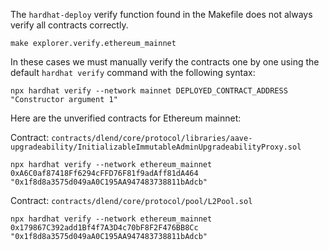 The `hardhat-deploy` verify function found in the Makefile does not always verify all contracts correctly.
```
make explorer.verify.ethereum_mainnet
```

In these cases we must manually verify the contracts one by one using the default `hardhat verify` command with the following syntax:
```
npx hardhat verify --network mainnet DEPLOYED_CONTRACT_ADDRESS "Constructor argument 1"
```

Here are the unverified contracts for Ethereum mainnet:

Contract: `contracts/dlend/core/protocol/libraries/aave-upgradeability/InitializableImmutableAdminUpgradeabilityProxy.sol`
```
npx hardhat verify --network ethereum_mainnet 0xA6C0af87418Ff6294cFFD76F81f9adAff81dA464 "0x1f8d8a3575d049aA0C195AA947483738811bAdcb"
```

Contract: `contracts/dlend/core/protocol/pool/L2Pool.sol`
```
npx hardhat verify --network ethereum_mainnet 0x179867C392add1Bf4f7A3D4c70bF8F2F476BB8Cc "0x1f8d8a3575d049aA0C195AA947483738811bAdcb"
```
